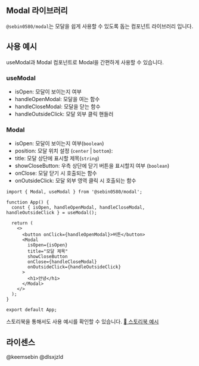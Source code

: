 ## Modal 라이브러리

`@sebin0580/modal`는 모달을 쉽게 사용할 수 있도록 돕는 컴포넌트 라이브러리 입니다. 

## 사용 예시

useModal과 Modal 컴포넌트로 Modal을 간편하게 사용할 수 있습니다.

### useModal
- isOpen: 모달이 보이는지 여부
- handleOpenModal: 모달을 여는 함수
- handleCloseModal: 모달을 닫는 함수
- handleOutsideClick: 모달 외부 클릭 핸들러

### Modal
- isOpen: 모달이 보이는지 여부(`boolean`)
- position: 모달 위치 설정 (`center` | `bottom`): 
- title: 모달 상단에 표시할 제목(`string`)
- showCloseButton: 우측 상단에 닫기 버튼을 표시할지 여부 (`boolean`)
- onClose: 모달 닫기 시 호출되는 함수
- onOutsideClick: 모달 외부 영역 클릭 시 호출되는 함수

```tsx
import { Modal, useModal } from '@sebin0580/modal';

function App() {
  const { isOpen, handleOpenModal, handleCloseModal, handleOutsideClick } = useModal();

  return (
    <>
      <button onClick={handleOpenModal}>버튼</button>
      <Modal
        isOpen={isOpen}
        title="모달 제목"
        showCloseButton
        onClose={handleCloseModal}
        onOutsideClick={handleOutsideClick}
      >
        <h1>안녕</h1>
      </Modal>
    </>
  );
}

export default App;
```

스토리북을 통해서도 사용 예시를 확인할 수 있습니다. 
[🎨 스토리북 예시](https://6811a7be4413c4e808171622-mmqdrezsap.chromatic.com/)

## 라이센스
@keemsebin @dlsxjzld